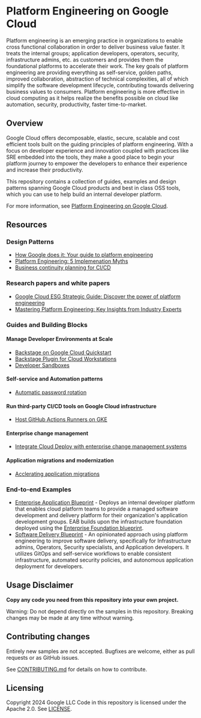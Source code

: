 # Platform Engineering on Google Cloud

Platform engineering is an emerging practice in organizations to enable cross
functional collaboration in order to deliver business value faster. It treats
the internal groups; application developers, operators, security, infrastructure
admins, etc. as customers and provides them the foundational platforms to
accelerate their work. The key goals of platform engineering are providing
everything as self-service, golden paths, improved collaboration, abstraction of
technical complexities, all of which simplify the software development
lifecycle, contributing towards delivering business values to consumers.
Platform engineering is more effective in cloud computing as it helps realize
the benefits possible on cloud like automation, security, productivity, faster
time-to-market.

## Overview

Google Cloud offers decomposable, elastic, secure, scalable and cost efficient
tools built on the guiding principles of platform engineering. With a focus on
developer experience and innovation coupled with practices like SRE embedded
into the tools, they make a good place to begin your platform journey to empower
the developers to enhance their experience and increase their productivity.

This repository contains a collection of guides, examples and design patterns
spanning Google Cloud products and best in class OSS tools, which you can use to
help build an internal developer platform.

For more information, see
[Platform Engineering on Google Cloud](https://googlecloudplatform.github.io/platform-engineering/).

## Resources

### Design Patterns

- [How Google does it: Your guide to platform
  engineering][guide-to-platform-eng]
- [Platform Engineering: 5 Implemenation Myths][myths-webinar]
- [Business continuity planning for CI/CD][cicd-business-continuity]

### Research papers and white papers

- [Google Cloud ESG Strategic Guide: Discover the power of platform
  engineering][esg-strategic-guide]
- [Mastering Platform Engineering: Key Insights from Industry
  Experts][esg-platform-engineering-webinar]

### Guides and Building Blocks

#### Manage Developer Environments at Scale

- [Backstage on Google Cloud Quickstart][backstage-quickstart]
- [Backstage Plugin for Cloud Workstations][backstage-cloudworkstations]
- [Developer Sandboxes][sandboxes]

#### Self-service and Automation patterns

- [Automatic password rotation][automatic-password-rotation]

#### Run third-party CI/CD tools on Google Cloud infrastructure

- [Host GitHub Actions Runners on GKE][github-runners-gke]

#### Enterprise change management

- [Integrate Cloud Deploy with enterprise change management
  systems][cloud-deploy-flow]

#### Application migrations and modernization

- [Acclerating application migrations][accelerating-migrations]

### End-to-end Examples

- [Enterprise Application Blueprint][enterprise-app-blueprint] - Deploys an
  internal developer platform that enables cloud platform teams to provide a
  managed software development and delivery platform for their organization's
  application development groups. EAB builds upon the infrastructure foundation
  deployed using the [Enterprise Foundation
  blueprint][enterprise-foundation-blueprint].
- [Software Delivery Blueprint][software-delivery-blueprint] - An opinionated
  approach using platform engineering to improve software delivery, specifically
  for Infrastructure admins, Operators, Security specialists, and Application
  developers. It utilizes GitOps and self-service workflows to enable consistent
  infrastructure, automated security policies, and autonomous application
  deployment for developers.

## Usage Disclaimer

**Copy any code you need from this repository into your own project.**

Warning: Do not depend directly on the samples in this repository. Breaking
changes may be made at any time without warning.

## Contributing changes

Entirely new samples are not accepted. Bugfixes are welcome, either as pull
requests or as GitHub issues.

See [CONTRIBUTING.md](./contributing.md) for details on how to contribute.

## Licensing

Copyright 2024 Google LLC Code in this repository is licensed under the Apache
2.0. See [LICENSE](LICENSE).

<!-- LINKS: https://www.markdownguide.org/basic-syntax/#reference-style-links -->

[accelerating-migrations]:
    ./reference-architectures/accelerating-migrations/README.md
[automatic-password-rotation]:
    ./reference-architectures/automated-password-rotation/README.md
[backstage-cloudworkstations]:
    https://github.com/googlecloudplatform/google-cloud-backstage-plugins
[backstage-quickstart]:
    ./reference-architectures/backstage/backstage-quickstart/README.md
[cicd-business-continuity]:
    https://cloud.google.com/architecture/business-continuity-with-cicd-on-google-cloud
[enterprise-app-blueprint]:
    https://github.com/GoogleCloudPlatform/terraform-google-enterprise-application
[enterprise-foundation-blueprint]:
    https://github.com/terraform-google-modules/terraform-example-foundation
[esg-strategic-guide]:
    https://cloud.google.com/resources/content/google-cloud-esg-competitive-edge-platform-engineering
[esg-platform-engineering-webinar]:
    https://cloudonair.withgoogle.com/events/mastering-platform-engineering-key-insights-from-industry-experts
[github-runners-gke]: ./reference-architectures/github-runners-gke/README.md
[guide-to-platform-eng]:
    https://cloud.google.com/blog/products/application-modernization/a-guide-to-platform-engineering
[cloud-deploy-flow]: ./reference-architectures/cloud_deploy_flow/README.md
[myths-webinar]: https://www.youtube.com/watch?v=jDBOiYvXVZI&t=2s
[sandboxes]: ./reference-architectures/sandboxes/README.md
[software-delivery-blueprint]:
    https://github.com/GoogleCloudPlatform/software-delivery-blueprint
